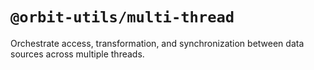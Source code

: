 # `@orbit-utils/multi-thread`

Orchestrate access, transformation, and synchronization between data sources across multiple threads.
